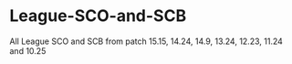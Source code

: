 # League-SCO-and-SCB
All League SCO and SCB from patch 15.15, 14.24, 14.9, 13.24, 12.23, 11.24 and 10.25
